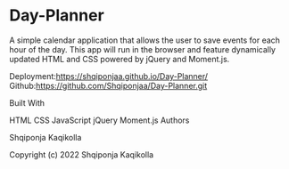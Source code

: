# Day-Planner
A simple calendar application that allows the user to save events for each hour of the day. This app will run in the browser and feature dynamically updated HTML and CSS powered by jQuery and Moment.js.

Deployment:https://shqiponjaa.github.io/Day-Planner/
Github:https://github.com/Shqiponjaa/Day-Planner.git



Built With

HTML
CSS
JavaScript
jQuery
Moment.js
Authors

Shqiponja Kaqikolla




Copyright (c) 2022 Shqiponja Kaqikolla


